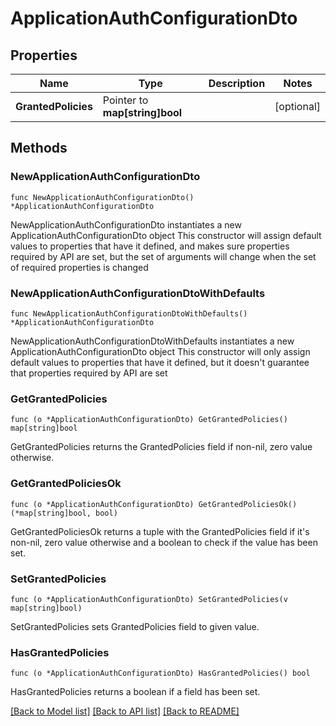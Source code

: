 # ApplicationAuthConfigurationDto

## Properties

Name | Type | Description | Notes
------------ | ------------- | ------------- | -------------
**GrantedPolicies** | Pointer to **map[string]bool** |  | [optional] 

## Methods

### NewApplicationAuthConfigurationDto

`func NewApplicationAuthConfigurationDto() *ApplicationAuthConfigurationDto`

NewApplicationAuthConfigurationDto instantiates a new ApplicationAuthConfigurationDto object
This constructor will assign default values to properties that have it defined,
and makes sure properties required by API are set, but the set of arguments
will change when the set of required properties is changed

### NewApplicationAuthConfigurationDtoWithDefaults

`func NewApplicationAuthConfigurationDtoWithDefaults() *ApplicationAuthConfigurationDto`

NewApplicationAuthConfigurationDtoWithDefaults instantiates a new ApplicationAuthConfigurationDto object
This constructor will only assign default values to properties that have it defined,
but it doesn't guarantee that properties required by API are set

### GetGrantedPolicies

`func (o *ApplicationAuthConfigurationDto) GetGrantedPolicies() map[string]bool`

GetGrantedPolicies returns the GrantedPolicies field if non-nil, zero value otherwise.

### GetGrantedPoliciesOk

`func (o *ApplicationAuthConfigurationDto) GetGrantedPoliciesOk() (*map[string]bool, bool)`

GetGrantedPoliciesOk returns a tuple with the GrantedPolicies field if it's non-nil, zero value otherwise
and a boolean to check if the value has been set.

### SetGrantedPolicies

`func (o *ApplicationAuthConfigurationDto) SetGrantedPolicies(v map[string]bool)`

SetGrantedPolicies sets GrantedPolicies field to given value.

### HasGrantedPolicies

`func (o *ApplicationAuthConfigurationDto) HasGrantedPolicies() bool`

HasGrantedPolicies returns a boolean if a field has been set.


[[Back to Model list]](../README.md#documentation-for-models) [[Back to API list]](../README.md#documentation-for-api-endpoints) [[Back to README]](../README.md)


